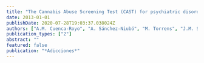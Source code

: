 ```yaml
---
title: "The Cannabis Abuse Screening Test (CAST) for psychiatric disorders diagnosis in young cannabis users,La entrevista Cannabis Abuse Screening Test (CAST) para el diagnóstico de trastornos psiquiátricos en jóvenes consumidores de cannabis"
date: 2013-01-01
publishDate: 2020-07-28T19:03:37.038024Z
authors: ["A.M. Cuenca-Royo", "A. Sánchez-Niubó", "M. Torrens", "J.M. Suelves", "A. Domingo-Salvany"]
publication_types: ["2"]
abstract: ""
featured: false
publication: "*Adicciones*"
---
```


